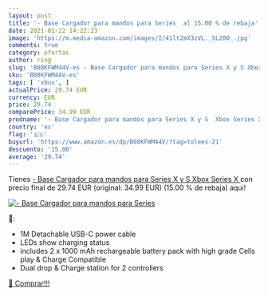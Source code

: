 ```yaml
---
layout: post
title: '- Base Cargador para mandos para Series  al 15.00 % de rebaja'
date: 2021-01-22 14:22:23
image: 'https://m.media-amazon.com/images/I/41lt2mX3zVL._SL200_.jpg'
comments: true
category: ofertas
author: ring
slug: 'B08KFWM44V-es - Base Cargador para mandos para Series X y S Xbox Series X'
sku: 'B08KFWM44V-es'
tags: [ 'xbox', ]
actualPrice: 29.74 EUR
currency: EUR
price: 29.74
comparePrice: 34.99 EUR
prodname: '- Base Cargador para mandos para Series X y S  Xbox Series X '
country: 'es'
flag: '🇪🇸'
buyurl: 'https://www.amazon.es/dp/B08KFWM44V/?tag=tolees-21'
descuento: '15.00'
average: '29.74'
---
```


Tienes [- Base Cargador para mandos para Series X y S  Xbox Series X ](https://www.amazon.es/dp/B08KFWM44V/?tag=tolees-21) con precio final de  29.74 EUR (original: 34.99 EUR) (15.00 %  de rebaja) aqui!

[![- Base Cargador para mandos para Series ](https://m.media-amazon.com/images/I/41lt2mX3zVL._SL200_.jpg)](https://www.amazon.es/dp/B08KFWM44V/?tag=tolees-21)

🔎:

- 1M Detachable USB-C power cable
- LEDs show charging status
- includes 2 x 1000 mAh rechargeable battery pack with high grade Cells play & Charge Compatible
- Dual drop & Charge station for 2 controllers

[🛒 Comprar!!!](https://www.amazon.es/dp/B08KFWM44V/?tag=tolees-21)
